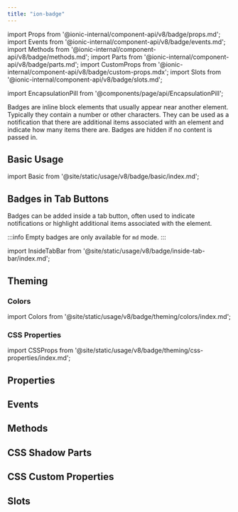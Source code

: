 ```yaml
---
title: "ion-badge"
---
```

import Props from '@ionic-internal/component-api/v8/badge/props.md';
import Events from '@ionic-internal/component-api/v8/badge/events.md';
import Methods from '@ionic-internal/component-api/v8/badge/methods.md';
import Parts from '@ionic-internal/component-api/v8/badge/parts.md';
import CustomProps from '@ionic-internal/component-api/v8/badge/custom-props.mdx';
import Slots from '@ionic-internal/component-api/v8/badge/slots.md';

<head>
  <title>ion-badge: iOS & Android App Notification Badge Icons</title>
  <meta name="description" content="Badges are inline block elements that appear near other elements on iOS & Android apps—use ion-badges as notifications that indicate how many items there are." />
</head>

import EncapsulationPill from '@components/page/api/EncapsulationPill';

<EncapsulationPill type="shadow" />

Badges are inline block elements that usually appear near another element. Typically they contain a number or other characters. They can be used as a notification that there are additional items associated with an element and indicate how many items there are. Badges are hidden if no content is passed in.

## Basic Usage

import Basic from '@site/static/usage/v8/badge/basic/index.md';

<Basic />

## Badges in Tab Buttons

Badges can be added inside a tab button, often used to indicate notifications or highlight additional items associated with the element.

:::info
Empty badges are only available for `md` mode.
:::

import InsideTabBar from '@site/static/usage/v8/badge/inside-tab-bar/index.md';

<InsideTabBar />

## Theming

### Colors

import Colors from '@site/static/usage/v8/badge/theming/colors/index.md';

<Colors />

### CSS Properties

import CSSProps from '@site/static/usage/v8/badge/theming/css-properties/index.md';

<CSSProps />

## Properties
<Props />

## Events
<Events />

## Methods
<Methods />

## CSS Shadow Parts
<Parts />

## CSS Custom Properties
<CustomProps />

## Slots
<Slots />
